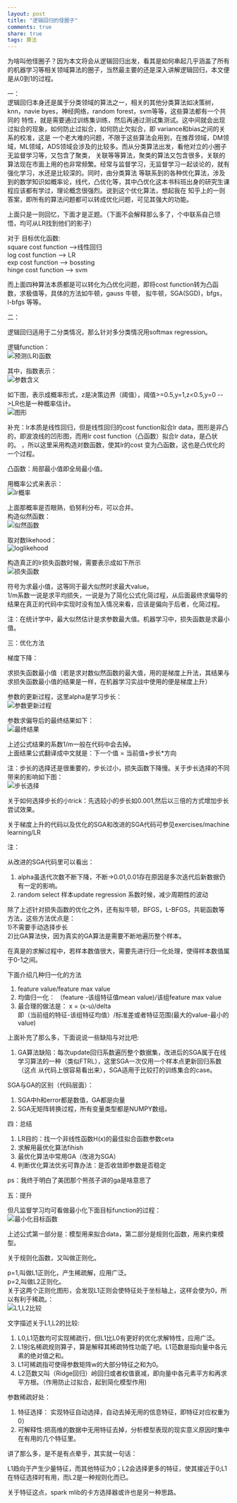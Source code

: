 ```yaml
---
layout: post
title: "逻辑回归的怪圈子" 
comments: true
share: true
tags: 算法
---
```


为啥叫他怪圈子？因为本文将会从逻辑回归出发，看其是如何串起几乎涵盖了所有的机器学习等相关领域算法的圈子，当然最主要的还是深入讲解逻辑回归，本文便是从0到1的过程。

一：<br>
逻辑回归本身还是属于分类领域的算法之一，相关的其他分类算法如决策树，knn，navie byes，神经网络，random forest，svm等等，这些算法都有一个共同的
特性，就是需要通过训练集训练，然后再通过测试集测试。这中间就会出现过拟合的现象，如何防止过拟合，如何防止欠拟合，即 variance和bias之间的关系的校准，这是
一个老大难的问题，不限于这些算法会用到，在推荐领域，DM领域，ML领域，ADS领域会涉及的比较多。而从分类算法出发，看他对立的小圈子无监督学习等，又包含了聚类，
关联等等算法，聚类的算法又包含很多，关联的算法现在市面上用的也非常频繁。经常与监督学习，无监督学习一起谈论的，就有强化学习，水还是比较深的。同时，由分类算法
等联系到的各种优化算法，涉及到的数学知识如概率论，线代，凸优化等，其中凸优化这本书科班出身的研究生课程应该都有学过，理论概念很强烈。说到这个优化算法，想起我在
知乎上的一则答案，即所有的算法问题都可以转成优化问题，可见其强大的功能。

上面只是一则回忆，下面才是正题。（下面不会解释那么多了，个中联系自己领悟，均可从LR找到他们的影子）

对于 目标优化函数:<br>
square cost function -->线性回归<br>
log cost function   -->  LR<br>
exp cost function   --> bossting<br>
hinge cost function --> svm

而上面四种算法本质都是可以转化为凸优化问题，即将cost function转为凸函数，求极值等，具体的方法如牛顿，gauss 牛顿， 拟牛顿，SGA(SGD)，bfgs，l-bfgs
等等。

二：

逻辑回归适用于二分类情况，那么针对多分类情况用softmax regression。

逻辑function：<br>
![预测(LR)函数](http://1oscar.github.io/photos/blogPhotos/%E9%80%BB%E8%BE%91%E5%9B%9E%E5%BD%92%E7%9A%84%E6%80%AA%E5%9C%88%E5%AD%90/1.png)

其中，指数表示：<br>
![参数含义](http://1oscar.github.io/photos/blogPhotos/%E9%80%BB%E8%BE%91%E5%9B%9E%E5%BD%92%E7%9A%84%E6%80%AA%E5%9C%88%E5%AD%90/2.png)

如下图，表示成概率形式，z是决策边界（阈值），阈值>=0.5,y=1,z<0.5,y=0  -->LR也是一种概率估计。<br>
![图形](http://1oscar.github.io/photos/blogPhotos/%E9%80%BB%E8%BE%91%E5%9B%9E%E5%BD%92%E7%9A%84%E6%80%AA%E5%9C%88%E5%AD%90/3.png)

补充：lr本质是线性回归，但是线性回归的cost function拟合lr data，图形是非凸的，即波浪线的凹形图，而用lr cost function（凸函数）拟合lr data，是凸状的。
，所以这里采用构造对数函数，使其lr的cost 变为凸函数，这也是凸优化的一个过程。

凸函数：局部最小值即全局最小值。

用概率公式来表示：<br>
![lr概率](http://1oscar.github.io/photos/blogPhotos/%E9%80%BB%E8%BE%91%E5%9B%9E%E5%BD%92%E7%9A%84%E6%80%AA%E5%9C%88%E5%AD%90/4.png)

上面那概率是否眼熟，伯努利分布，可以合并。<br>
构造似然函数：<br>
![似然函数](http://1oscar.github.io/photos/blogPhotos/%E9%80%BB%E8%BE%91%E5%9B%9E%E5%BD%92%E7%9A%84%E6%80%AA%E5%9C%88%E5%AD%90/5.png)

取对数likehood：<br>
![loglikehood](http://1oscar.github.io/photos/blogPhotos/%E9%80%BB%E8%BE%91%E5%9B%9E%E5%BD%92%E7%9A%84%E6%80%AA%E5%9C%88%E5%AD%90/6.png)

构造真正的lr损失函数时候，需要表示成如下所示<br>
![损失函数](http://1oscar.github.io/photos/blogPhotos/%E9%80%BB%E8%BE%91%E5%9B%9E%E5%BD%92%E7%9A%84%E6%80%AA%E5%9C%88%E5%AD%90/7.png)

符号为求最小值，这等同于最大似然时求最大value。<br>
1/m系数一说是求平均损失，一说是为了简化公式化简过程，从后面最终求偏导的结果在真正的代码中实现时没有加入情况来看，应该是偏向于后者，化简过程。

注：在统计学中，最大似然估计是求参数最大值。机器学习中，损失函数是求最小值。

三：优化方法

梯度下降：

求损失函数最小值（若是求对数似然函数的最大值，用的是梯度上升法，其结果与求损失函数最小值的结果是一样，在机器学习实战中使用的便是梯度上升）

参数的更新过程，这里alpha是学习步长：<br>
![参数更新过程](http://1oscar.github.io/photos/blogPhotos/%E9%80%BB%E8%BE%91%E5%9B%9E%E5%BD%92%E7%9A%84%E6%80%AA%E5%9C%88%E5%AD%90/8.png)

参数求偏导后的最终结果如下：<br>
![最终结果](http://1oscar.github.io/photos/blogPhotos/%E9%80%BB%E8%BE%91%E5%9B%9E%E5%BD%92%E7%9A%84%E6%80%AA%E5%9C%88%E5%AD%90/9.png)

上述公式结果的系数1/m一般在代码中会去掉。<br>
上面结果公式翻译成中文就是：下一个值 = 当前值+步长*方向

注：步长的选择还是很重要的，步长过小，损失函数下降慢。关于步长选择的不同带来的影响如下图：<br>
![步长选择](http://1oscar.github.io/photos/blogPhotos/%E9%80%BB%E8%BE%91%E5%9B%9E%E5%BD%92%E7%9A%84%E6%80%AA%E5%9C%88%E5%AD%90/10.png)

关于如何选择步长的小trick：先选较小的步长如0.001,然后以三倍的方式增加步长尝试效果。

关于梯度上升的代码以及优化的SGA和改进的SGA代码可参见exercises/machine learning/LR

注：

从改进的SGA代码里可以看出：

1) alpha虽迭代次数不断下降，不断->0.01,0.01存在原因是多次迭代后新数据仍有一定的影响。<br>
2) random select 样本update regression 系数时候，减少周期性的波动

除了上述针对损失函数的优化之外，还有拟牛顿，BFGS，L-BFGS，共轭函数等方法，这些方法优点是：<br>
1)不需要手动选择步长<br>
2)比GA算法快，因为真实的GA算法是需要不断地遍历整个样本。

在真是的求解过程中，若样本数值很大，需要先进行归一化处理，使得样本数值属于0-1之间。

下面介绍几种归一化的方法<br>
1) feature value/feature max value  <br>
2) 均值归一化： （feature -该组特征值mean value)/该组feature max value   <br>
3) 最合理的做法是： x = (x-u)/delta   <br>
即（当前组的特征-该组特征均值）/标准差或者特征范围(最大的value-最小的value)

上面补充了那么多，下面说说一些缺陷与对比吧:

1) GA算法缺陷：每次update回归系数遍历整个数据集，改进后的SGA属于在线学习算法的一种（类似FTRL），这里SGA一次仅用一个样本点更新回归系数（这点
从代码上很容易看出来），SGA适用于比较打的训练集合的case。<br>

SGA与GA的区别（代码层面）：<br>
1) SGA中h和error都是数值，GA都是向量   <br>
2) SGA无矩阵转换过程，所有变量类型都是NUMPY数组。

四：总结

1) LR目的：找一个非线性函数H(x)的最佳拟合函数参数ceta   <br>
2) 求解用最优化算法fihish       <br>
3) 最优化算法中常用GA（改进为SGA）
4) 判断优化算法优劣可靠办法：是否收敛即参数是否稳定


ps：我终于明白了美团那个熊孩子讲的ga是啥意思了

五：提升  

但凡监督学习均可看做最小化下面目标function的过程：<br>
![最小化目标函数](http://1oscar.github.io/photos/blogPhotos/%E9%80%BB%E8%BE%91%E5%9B%9E%E5%BD%92%E7%9A%84%E6%80%AA%E5%9C%88%E5%AD%90/11.png)

上述公式第一部分是：模型用来拟合data，第二部分是规则化函数，用来约束模型。

关于规则化函数，又叫做正则化。

p=1,叫做L1正则化，产生稀疏解，应用广泛。  <br>
p=2,叫做L2正则化。<br>
关于这两个正则化图形，会发现L1正则会使特征处于坐标轴上，这样会使为0，所以有利于稀疏。：<br>
![L1,L2比较](http://1oscar.github.io/photos/blogPhotos/%E9%80%BB%E8%BE%91%E5%9B%9E%E5%BD%92%E7%9A%84%E6%80%AA%E5%9C%88%E5%AD%90/12.png)

文字描述关于L1,L2的比较:  <br>
1) L0,L1范数均可实现稀疏行，但L1比L0有更好的优化求解特性，应用广泛。<br>
2) L1别名稀疏规则算子，算是解释其稀疏特性功能了吧。L1范数是指向量中各元素的绝对值之和。<br>
3) L1可稀疏指可使得参数矩阵w的大部分特征之和为0。  <br>
4) L2范数又叫（Ridge回归）岭回归或者权值衰减，即向量中各元素平方和再求平方根。（作用防止过拟合，起到简化模型作用)

参数稀疏好处：<br>
1) 特征选择： 实现特征自动选择，自动去掉无用的信息特征，即特征对应权重为0）  <br>
2) 可解释性:把高维的数据中无用特征去掉，分析模型表现的现实意义原因时集中在有用的几个特征里。

讲了那么多，是不是有点晕乎，其实就一句话：

L1趋向于产生少量特征，而其他特征为0；L2会选择更多的特征，使其接近于0;L1在特征选择时有用，而L2是一种规则化而已。

关于特征这点，spark mlib的卡方选择器或许也是另一种思路。

